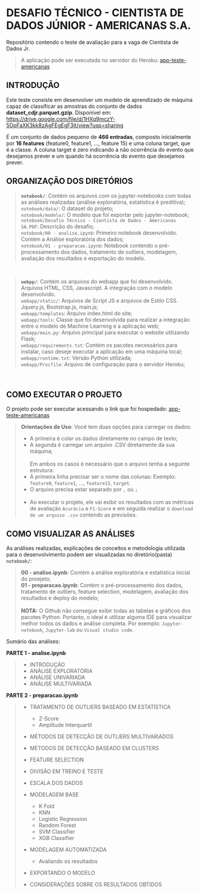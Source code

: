 <h1>DESAFIO TÉCNICO - CIENTISTA DE DADOS JÚNIOR - AMERICANAS S.A.</h1>

Repositório contendo o teste de avaliação para a vaga de Cientista de Dados Jr. 

> A aplicação pode ser executada no servidor do Heroku: <a target="_blank" href="https://app-teste-americanas.herokuapp.com">app-teste-americanas</a>


<h2>INTRODUÇÃO</h2>

Este teste consiste em desenvolver um modelo de aprendizado de máquina capaz de classificar as amostras do conjunto de dados **dataset_cdjr.parquet.gzip**. Disponível em: <https://drive.google.com/file/d/1HXq9mczY-5OpFaXK3kk8zAgFEgEgF3jt/view?usp=sharing>

É um conjunto de dados pequeno de **466 entradas**, composto inicialmente por **16 features** (feature0, feature1, …, feature 15) e uma coluna target, que é a classe. A coluna target é zero indicando a não ocorrência do evento que desejamos prever e um quando há ocorrência do evento que desejamos prever.

<h2>ORGANIZAÇÃO DOS DIRETÓRIOS</h2>


>**`notebook/`**: Contém os arquivos com os jupyter-notebooks com todas as análises realizadas (análise exploratória, estatística é preditiva);<br/>
>`notebook/data/`: O dataset do projeto;<br/>
>`notebook/modelo/`: O modelo que foi exportar pelo jupyter-notebook;<br/>
>`notebook/Desafio Técnico - Cientista de Dados - Americanas SA.PDF`: Descrição do desafio;<br/>
>`notebook/00 - analise.ipynb`: Primeiro notebook desenvolvido. Contém a Análise exploratória dos dados;<br/>
>`notebook/01 - preparacao.ipynb`: Notebook contendo o pré-processamento dos dados, tratamento de outliers, modelagem, avaliação dos resultados e exportação do modelo.
<br/>

> **`webpp/`**: Contém os arquivos do webapp que foi desenvolvido. Arquivos HTML, CSS, Javascript. A integração com o modelo desenvolvido.<br/>
> `webapp/static/`: Arquivos de Script JS e arquivos de Estilo CSS. Jquery.js, Bootstrap.js, main.js;  <br/>
> `webapp/templates`: Arquivo index.html do site;<br/>
> `webapp/tools`: Classe que foi desenvolvida para realizar a integração entre o modelo de Machine Learning e a aplicação web;<br/>
> `webapp/main.py`: Arquivo principal para executar o website utilizando Flask;<br/>
> `webapp/requirements.txt`: Contém os pacotes necessários para instalar, caso deseje executar a aplicação em uma máquina local;<br/>
> `webapp/runtime.txt`: Versão Python utilizada;<br/>
> `webapp/Procfile`: Arquivo de configuração para o servidor Heroku;
<br/>

<h2>COMO EXECUTAR O PROJETO</h2>

O projeto pode ser executar acessando o link que foi hospedado: <a target="_blank" href="https://app-teste-americanas.herokuapp.com">app-teste-americanas</a>
> **Orientações de Uso**: Você tem duas opções para carregar os dados:
>  * A primeira é colar os dados diretamente no campo de texto;
>  * A segunda é carregar um arquivo .CSV diretamente da sua máquina;<br/><br/>
> Em ambos os casos é necessário que o arquivo tenha a seguinte estrutura:
> * A primeira linha precisar ser o nome das colunas: Exemplo: `feature0`, `feature1`, ..., `feature15`, `target`.
> * O arquivo precisa estar separado por `,` ou `;`<br/><br/>
> * Ao executar o projeto, ele vai exibir os resultados com as métricas de avaliação `Acurácia` e `F1-Score` e em seguida realizar o `download de um arquivo .csv` contendo as previsões.

  
<h2>COMO VISUALIZAR AS ANÁLISES</h2>

As análises realizadas, explicações de conceitos e metodologia utilizada para o desenvolvimento podem ser visualizadas no diretório(pasta) `notebook/`:
> **00 - analise.ipynb**: Contém a análise exploratória e estatística inicial do proejeto;<br/>
> **01 - preparacao.ipynb**: Contém o pré-processamento dos dados, tratamento de outliers, feature selection, modelagem, avaliação dos resultados e deploy do modelo;<br/><br/>
> **NOTA:** O Github não consegue exibir todas as tabelas e gráficos dos pacotes Python. Portanto, o ideal é utilizar alguma IDE para visualizar melhor todos os dados e análise completa. Por exemplo: `Jupyter-notebook`, `Jupyter-lab` ou `Visual studio code`. 

Sumário das análises:

**PARTE 1 - analise.ipynb**
> * INTRODUÇÃO
> * ANÁLISE EXPLORATÓRIA
> * ANÁLISE UNIVARIADA
> * ANÁLISE MULTIVARIADA

**PARTE 2 - preparacao.ipynb**
> * TRATAMENTO DE OUTLIERS BASEADO EM ESTATÍSTICA
>    * Z-Score
>    * Amplitude Interquartil
>
> * MÉTODOS DE DETECÇÃO DE OUTLIERS MULTIVARIADOS
> * MÉTODOS DE DETECÇÃO BASEADO EM CLUSTERS
> * FEATURE SELECTION
> * DIVISÃO EM TREINO E TESTE
> * ESCALA DOS DADOS
> * MODELAGEM BASE
>    * K Fold
>    * KNN
>    * Logistic Regression
>    * Random Forest
>    * SVM Classifier
>    * XGB Classifier
> * MODELAGEM AUTOMATIZADA
>    * Avaliando os resultados
> * EXPORTANDO O MODELO
> * CONSIDERAÇÕES SOBRE OS RESULTADOS OBTIDOS


